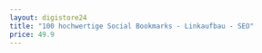 ```yaml
---
layout: digistore24
title: "100 hochwertige Social Bookmarks - Linkaufbau - SEO"
price: 49.9
---
```

